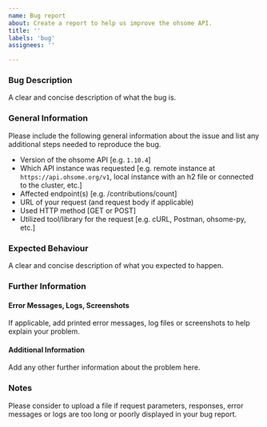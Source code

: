 ```yaml
---
name: Bug report
about: Create a report to help us improve the ohsome API.
title: ''
labels: 'bug'
assignees: ''

---
```


### Bug Description
A clear and concise description of what the bug is.

### General Information
Please include the following general information about the issue and list any additional steps needed to reproduce the bug.
 - Version of the ohsome API [e.g. `1.10.4`]
 - Which API instance was requested [e.g. remote instance at `https://api.ohsome.org/v1`, local instance with an h2 file or connected to the cluster, etc.]
 - Affected endpoint(s) [e.g. /contributions/count]
 - URL of your request (and request body if applicable)
 - Used HTTP method [GET or POST]
 - Utilized tool/library for the request [e.g. cURL, Postman, ohsome-py, etc.]

### Expected Behaviour
A clear and concise description of what you expected to happen.

### Further Information

#### Error Messages, Logs, Screenshots
If applicable, add printed error messages, log files or screenshots to help explain your problem.

#### Additional Information
Add any other further information about the problem here.

### Notes
Please consider to upload a file if request parameters, responses, error messages or logs are too long or poorly displayed in your bug report.
